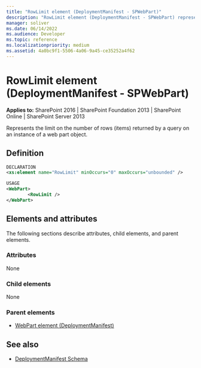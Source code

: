 ```yaml
---
title: "RowLimit element (DeploymentManifest - SPWebPart)"
description: "RowLimit element (DeploymentManifest - SPWebPart) represents the limit on the number of rows (items) returned by a query on an instance of a web part object."
manager: soliver
ms.date: 06/14/2022
ms.audience: Developer
ms.topic: reference
ms.localizationpriority: medium
ms.assetid: 4a0bc9f1-5506-4a06-9a45-ce35252a4f62
---
```


# RowLimit element (DeploymentManifest - SPWebPart)

**Applies to:** SharePoint 2016 | SharePoint Foundation 2013 | SharePoint Online | SharePoint Server 2013

Represents the limit on the number of rows (items) returned by a query on an instance of a web part object.

## Definition

```XML
DECLARATION
<xs:element name="RowLimit" minOccurs="0" maxOccurs="unbounded" />

USAGE
<WebPart>
        <RowLimit />
</WebPart>

```

## Elements and attributes

The following sections describe attributes, child elements, and parent elements.

### Attributes

None

### Child elements

None

### Parent elements

- [WebPart element (DeploymentManifest)](webpart-element-deploymentmanifest.md)

## See also

- [DeploymentManifest Schema](deploymentmanifest-schema.md)
